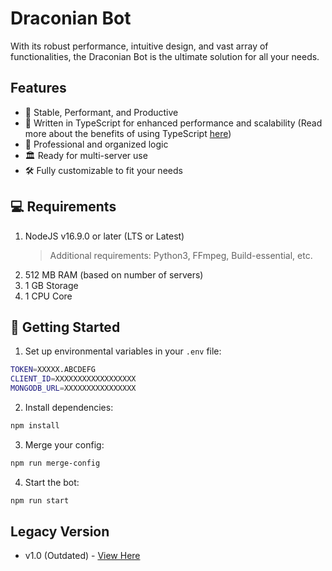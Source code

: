 # Draconian Bot

With its robust performance, intuitive design, and vast array of functionalities, the Draconian Bot is the ultimate solution for all your needs.

## Features

- 💪 Stable, Performant, and Productive
- 🧰 Written in TypeScript for enhanced performance and scalability
  (Read more about the benefits of using TypeScript [here](https://medium.com/swlh/the-major-benefits-of-using-typescript-aa8553f5e2ed))
- 🧠 Professional and organized logic
- 🏛️ Ready for multi-server use
- 🛠️ Fully customizable to fit your needs

## 💻 Requirements

1. NodeJS v16.9.0 or later (LTS or Latest)
   > Additional requirements: Python3, FFmpeg, Build-essential, etc.
2. 512 MB RAM (based on number of servers)
3. 1 GB Storage
4. 1 CPU Core

## 🚀 Getting Started

1. Set up environmental variables in your `.env` file:

```bash
TOKEN=XXXXX.ABCDEFG
CLIENT_ID=XXXXXXXXXXXXXXXXXX
MONGODB_URL=XXXXXXXXXXXXXXXX
```

2. Install dependencies:

```bash
npm install
```

3. Merge your config:

```bash
npm run merge-config
```

4. Start the bot:

```bash
npm run start
```

## Legacy Version

- v1.0 (Outdated) - [View Here](https://github.com/RealKoolisw/DraconianBot/tree/v1.0-deprecated)
